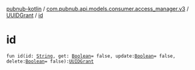 [pubnub-kotlin](../../index.md) / [com.pubnub.api.models.consumer.access_manager.v3](../index.md) / [UUIDGrant](index.md) / [id](./id.md)

# id

`fun id(id: `[`String`](https://kotlinlang.org/api/latest/jvm/stdlib/kotlin/-string/index.html)`, get: `[`Boolean`](https://kotlinlang.org/api/latest/jvm/stdlib/kotlin/-boolean/index.html)` = false, update: `[`Boolean`](https://kotlinlang.org/api/latest/jvm/stdlib/kotlin/-boolean/index.html)` = false, delete: `[`Boolean`](https://kotlinlang.org/api/latest/jvm/stdlib/kotlin/-boolean/index.html)` = false): `[`UUIDGrant`](index.md)